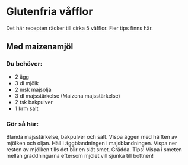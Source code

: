 # Glutenfria våfflor

Det här recepten räcker till cirka 5 våfflor. Fler tips finns här.

## Med maizenamjöl

### Du behöver:
* 2 ägg
* 3 dl mjölk
* 2 msk majsolja
* 3 dl majsstärkelse (Maizena majsstärkelse)
* 2 tsk bakpulver
* 1 krm salt

### Gör så här:
Blanda majsstärkelse, bakpulver och salt. Vispa äggen med hälften av mjölken och oljan. Häll i äggblandningen i majsblandningen. Vispa ner resten av mjölken tills det blir en slät smet. Grädda. Tips! Vispa i smeten mellan gräddningarna eftersom mjölet vill sjunka till bottnen!
